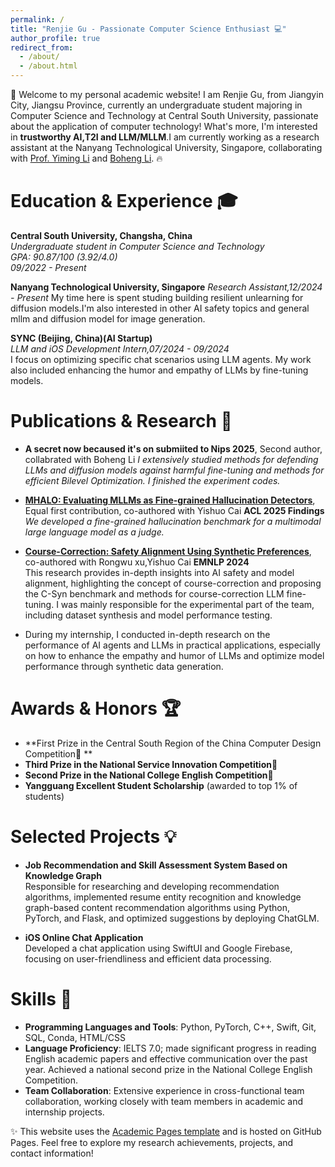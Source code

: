 ```yaml
---
permalink: /
title: "Renjie Gu - Passionate Computer Science Enthusiast 💻"
author_profile: true
redirect_from: 
  - /about/
  - /about.html
---
```


👋 Welcome to my personal academic website! I am Renjie Gu, from Jiangyin City, Jiangsu Province, currently an undergraduate student majoring in Computer Science and Technology at Central South University, passionate about the application of computer technology! What's more, I'm interested in **trustworthy AI,T2I and LLM/MLLM**.I am currently working as a research assistant at the Nanyang Technological University, Singapore, collaborating with [Prof. Yiming Li](https://liyiming.tech/) and [Boheng Li](https://antigonerandy.github.io/). 🔥

Education & Experience 🎓
======
**Central South University, Changsha, China**  
*Undergraduate student in Computer Science and Technology*  
*GPA: 90.87/100 (3.92/4.0)*  
*09/2022 - Present*

**Nanyang Technological University, Singapore**
*Research Assistant,12/2024 - Present*
My time here is spent studing building resilient unlearning for diffusion models.I'm also interested in other AI safety topics and general mllm and diffusion model for image generation.

**SYNC (Beijing, China)(AI Startup)**  
*LLM and iOS Development Intern,07/2024 - 09/2024*  
I focus on optimizing specific chat scenarios using LLM agents. My work also included enhancing the humor and empathy of LLMs by fine-tuning models.

Publications & Research 🧠
======
- **A secret now becaused it's on submiited to Nips 2025**, Second author, collabrated with Boheng Li
  *I extensively studied methods for defending LLMs and diffusion models against harmful fine-tuning and methods for efficient Bilevel Optimization.*
  *I finished the experiment codes.*
- [**MHALO: Evaluating MLLMs as Fine-grained Hallucination Detectors**](https://openreview.net/pdf?id=t1W8txNm7K), Equal first contribution, co-authored with Yishuo Cai
  **ACL 2025 Findings**
  *We developed a fine-grained hallucination benchmark for a multimodal large language model as a judge.*
- [**Course-Correction: Safety Alignment Using Synthetic Preferences**](https://arxiv.org/pdf/2407.16637), co-authored with Rongwu xu,Yishuo Cai 
  **EMNLP 2024**  
  This research provides in-depth insights into AI safety and model alignment, highlighting the concept of course-correction and proposing the C-Syn benchmark and methods for course-correction LLM fine-tuning. I was mainly responsible for the experimental part of the team, including dataset synthesis and model performance testing.

- During my internship, I conducted in-depth research on the performance of AI agents and LLMs in practical applications, especially on how to enhance the empathy and humor of LLMs and optimize model performance through synthetic data generation.

Awards & Honors 🏆
======
- **First Prize in the Central South Region of the China Computer Design Competition🥇 **  
- **Third Prize in the National Service Innovation Competition🥉**   
- **Second Prize in the National College English Competition🥈**  
- **Yangguang Excellent Student Scholarship** (awarded to top 1% of students)

Selected Projects 💡
======
- **Job Recommendation and Skill Assessment System Based on Knowledge Graph**  
  Responsible for researching and developing recommendation algorithms, implemented resume entity recognition and knowledge graph-based content recommendation algorithms using Python, PyTorch, and Flask, and optimized suggestions by deploying ChatGLM.

- **iOS Online Chat Application**  
  Developed a chat application using SwiftUI and Google Firebase, focusing on user-friendliness and efficient data processing.

Skills 🔧
======
- **Programming Languages and Tools**: Python, PyTorch, C++, Swift, Git, SQL, Conda, HTML/CSS
- **Language Proficiency**: IELTS 7.0; made significant progress in reading English academic papers and effective communication over the past year. Achieved a national second prize in the National College English Competition.
- **Team Collaboration**: Extensive experience in cross-functional team collaboration, working closely with team members in academic and internship projects.

✨ This website uses the [Academic Pages template](https://github.com/academicpages/academicpages.github.io) and is hosted on GitHub Pages. Feel free to explore my research achievements, projects, and contact information!
